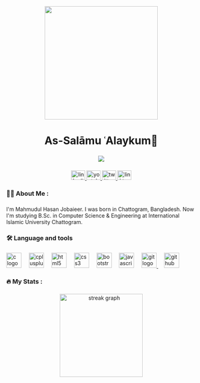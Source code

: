<div align="center">
  <img height="300" src="https://miro.medium.com/v2/resize:fit:1100/1*-ntL3Dsvc-dJ5cLGRtSuEw.gif"  />
</div>

###

<h1 align="center">As-Salāmu ʿAlaykum👋</h1>

###

<div align="center">
  <img src="https://visitor-badge.laobi.icu/badge?page_id=jobaieer.jobaieer&right_color=springgreen"  />
</div>

###

<div align="center">
  <a href="https://www.linkedin.com/in/jobaieer/" target="_blank">
    <img src="https://raw.githubusercontent.com/maurodesouza/profile-readme-generator/master/src/assets/icons/social/linkedin/default.svg" width="37" height="25" alt="linkedin logo"  />
  </a>
  <a href="https://www.youtube.com/@jobaieer" target="_blank">
    <img src="https://raw.githubusercontent.com/maurodesouza/profile-readme-generator/master/src/assets/icons/social/youtube/default.svg" width="37" height="25" alt="youtube logo"  />
  </a>
  <a href="https://www.twitter.com/jobaieer" target="_blank">
    <img src="https://raw.githubusercontent.com/maurodesouza/profile-readme-generator/master/src/assets/icons/social/twitter/default.svg" width="37" height="25" alt="twitter logo"  />
  </a>
  <a href="https://linktr.ee/jobaieer" target="_blank">
    <img src="https://raw.githubusercontent.com/maurodesouza/profile-readme-generator/master/src/assets/icons/social/linktree/default.svg" width="37" height="25" alt="linktree logo"  />
  </a>
</div>

###

<h3 align="left">👩‍💻  About Me :</h3>

###

<p align="left">I'm Mahmudul Hasan Jobaieer. I was born in Chattogram, Bangladesh. Now I'm studying B.Sc. in Computer Science & Engineering at International Islamic University Chattogram.</p>

###

<h3 align="left">🛠 Language and tools</h3>

###

<div align="left">
  <img src="https://skillicons.dev/icons?i=c" height="40" alt="c logo"  />
  <img width="12" />
  <img src="https://skillicons.dev/icons?i=cpp" height="40" alt="cplusplus logo"  />
  <img width="12" />
  <img src="https://skillicons.dev/icons?i=html" height="40" alt="html5 logo"  />
  <img width="12" />
  <img src="https://skillicons.dev/icons?i=css" height="40" alt="css3 logo"  />
  <img width="12" />
  <img src="https://cdn.jsdelivr.net/gh/devicons/devicon/icons/bootstrap/bootstrap-original.svg" height="40" alt="bootstrap logo"  />
  <img width="12" />
  <img src="https://skillicons.dev/icons?i=js" height="40" alt="javascript logo"  />
  <img width="12" />
  <a href="https://www.udemy.com/certificate/UC-f4d13258-da05-4c75-aa65-2868d09ddc91/"> <img src="https://cdn.jsdelivr.net/gh/devicons/devicon/icons/git/git-original.svg" height="40" alt="git logo" </img> </a>
  <img width="12" />
  <a href="https://www.udemy.com/certificate/UC-f4d13258-da05-4c75-aa65-2868d09ddc91/"> <img src="https://skillicons.dev/icons?i=github" height="40" alt="github logo"</img> </a>
</div>

###

<h3 align="left">🔥   My Stats :</h3>

###

<div align="center">
  <img src="https://streak-stats.demolab.com?user=jobaieer&locale=en&mode=daily&theme=dark&hide_border=false&border_radius=5&order=3" height="220" alt="streak graph"  />
</div>

###
